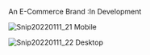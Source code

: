 An E-Commerce Brand
:In Development

![Snip20220111_21](https://user-images.githubusercontent.com/35585621/149063273-43a96083-c35a-4d09-a23e-3b448671730d.png)
Mobile




![Snip20220111_22](https://user-images.githubusercontent.com/35585621/149063470-7eab765a-b7ad-43df-8e7a-0a3de990f41d.png)
Desktop
